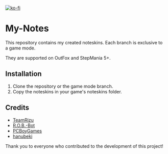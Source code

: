 [![ko-fi](https://ko-fi.com/img/githubbutton_sm.svg)](https://ko-fi.com/W7W32691S)

# My-Notes

This repository contains my created noteskins. Each branch is exclusive to a game mode.

They are supported on OutFox and StepMania 5+.

## Installation

  1. Clone the repository or the game mode branch.
  2. Copy the noteskins in your game's noteskins folder.

## Credits

- [TeamRizu](https://github.com/TeamRizu)
- [R.O.B.-Bot](https://github.com/MechMaelstrom)
- [PCBoyGames](https://github.com/PCBoyGames)
- [hanubeki](https://github.com/hanubeki)

Thank you to everyone who contributed to the development of this project!

